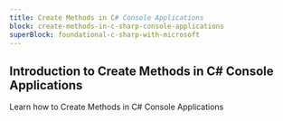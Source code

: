 ```yaml
---
title: Create Methods in C# Console Applications
block: create-methods-in-c-sharp-console-applications
superBlock: foundational-c-sharp-with-microsoft
---
```


## Introduction to Create Methods in C# Console Applications

Learn how to Create Methods in C# Console Applications
